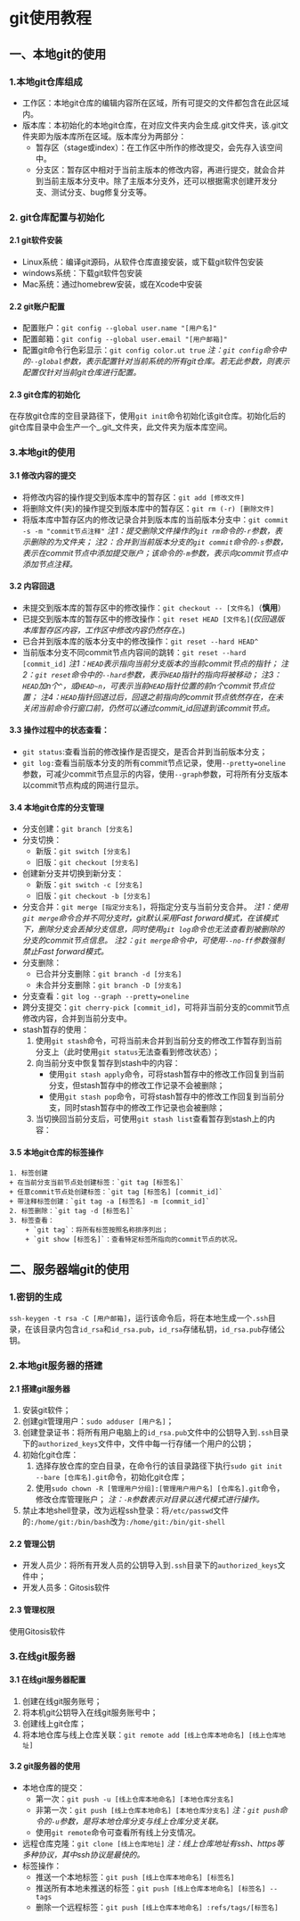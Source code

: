 git使用教程
=
## 一、本地git的使用
### 1.本地git仓库组成
+ 工作区：本地git仓库的编辑内容所在区域，所有可提交的文件都包含在此区域内。
+ 版本库：本初始化的本地git仓库，在对应文件夹内会生成.git文件夹，该.git文件夹即为版本库所在区域。版本库分为两部分：
    + 暂存区（stage或index）：在工作区中所作的修改提交，会先存入该空间中。
    + 分支区：暂存区中相对于当前主版本的修改内容，再进行提交，就会合并到当前主版本分支中。除了主版本分支外，还可以根据需求创建开发分支、测试分支、bug修复分支等。
### 2. git仓库配置与初始化
#### 2.1 git软件安装
+ Linux系统：编译git源码，从软件仓库直接安装，或下载git软件包安装
+ windows系统：下载git软件包安装
+ Mac系统：通过homebrew安装，或在Xcode中安装
#### 2.2 git账户配置
+ 配置账户：`git config --global user.name "[用户名]"`
+ 配置邮箱：`git config --global user.email "[用户邮箱]"`
+ 配置git命令行色彩显示：`git config color.ut true`
_注：`git config`命令中的`--global`参数，表示配置针对当前系统的所有git仓库。若无此参数，则表示配置仅针对当前git仓库进行配置。_
#### 2.3 git仓库的初始化
在存放git仓库的空目录路径下，使用`git init`命令初始化该git仓库。初始化后的git仓库目录中会生产一个_.git_文件夹，此文件夹为版本库空间。
### 3.本地git的使用
#### 3.1 修改内容的提交
+ 将修改内容的操作提交到版本库中的暂存区：`git add [修改文件]`
+ 将删除文件(夹)的操作提交到版本库中的暂存区：`git rm (-r) [删除文件]`
+ 将版本库中暂存区内的修改记录合并到版本库的当前版本分支中：`git commit -s -m "commit节点注释"`
_注1：提交删除文件操作的`git rm`命令的`-r`参数，表示删除的为文件夹；_
_注2：合并到当前版本分支的`git commit`命令的`-s`参数，表示在commit节点中添加提交账户；该命令的`-m`参数，表示向commit节点中添加节点注释。_
#### 3.2 内容回退
+ 未提交到版本库的暂存区中的修改操作：`git checkout -- [文件名]`（**慎用**）
+ 已提交到版本库的暂存区中的修改操作：`git reset HEAD [文件名]`(_仅回退版本库暂存区内容，工作区中修改内容仍然存在。_)
+ 已合并到版本库的版本分支中的修改操作：`git reset --hard HEAD^`
+ 当前版本分支不同commit节点内容间的跳转：`git reset --hard [commit_id]`
_注1：`HEAD`表示指向当前分支版本的当前commit节点的指针；_
_注2：`git reset`命令中的`--hard`参数，表示`HEAD`指针的指向将被移动；_
_注3：`HEAD`加n个`^`，或`HEAD~n`，可表示当前`HEAD`指针位置的前n个commit节点位置；_
_注4：`HEAD`指针回退过后，回退之前指向的commit节点依然存在，在未关闭当前命令行窗口前，仍然可以通过commit_id回退到该commit节点。_
#### 3.3 操作过程中的状态查看：
+ `git status`:查看当前的修改操作是否提交，是否合并到当前版本分支；
+ `git log:`查看当前版本分支的所有commit节点记录，使用`--pretty=oneline`参数，可减少commit节点显示的内容，使用`--graph`参数，可将所有分支版本以commit节点构成的网进行显示。
#### 3.4 本地git仓库的分支管理
+ 分支创建：`git branch [分支名]`
+ 分支切换：
    + 新版：`git switch [分支名]`
    + 旧版：`git checkout [分支名]`
+ 创建新分支并切换到新分支：
    + 新版：`git switch -c [分支名]`
    + 旧版：`git checkout -b [分支名]`
+ 分支合并：`git merge [指定分支名]`，将指定分支与当前分支合并。
_注1：使用`git merge`命令合并不同分支时，git默认采用Fast forward模式，在该模式下，删除分支会丢掉分支信息，同时使用`git log`命令也无法查看到被删除的分支的commit节点信息。_
_注2：`git merge`命令中，可使用`--no-ff`参数强制禁止Fast forward模式。_
+ 分支删除：
    + 已合并分支删除：`git branch -d [分支名]`
    + 未合并分支删除：`git branch -D [分支名]`
+ 分支查看：`git log --graph --pretty=oneline`
+ 跨分支提交：`git cherry-pick [commit_id]`，可将非当前分支的commit节点修改内容，合并到当前分支中。
+ stash暂存的使用：
    1. 使用`git stash`命令，可将当前未合并到当前分支的修改工作暂存到当前分支上（此时使用`git status`无法查看到修改状态）；
    2. 向当前分支中恢复暂存到stash中的内容：
        + 使用`git stash apply`命令，可将stash暂存中的修改工作回复到当前分支，但stash暂存中的修改工作记录不会被删除；
        + 使用`git stash pop`命令，可将stash暂存中的修改工作回复到当前分支，同时stash暂存中的修改工作记录也会被删除；
    3. 当切换回当前分支后，可使用`git stash list`查看暂存到stash上的内容：
#### 3.5 本地git仓库的标签操作
    1. 标签创建
    + 在当前分支当前节点处创建标签：`git tag [标签名]`
    + 任意commit节点处创建标签：`git tag [标签名] [commit_id]`
    + 带注释标签创建：`git tag -a [标签名] -m [commit_id]`
    2. 标签删除：`git tag -d [标签名]`
    3. 标签查看：
        + `git tag`：将所有标签按照名称排序列出；
        + `git show [标签名]`：查看特定标签所指向的commit节点的状况。
## 二、服务器端git的使用
### 1.密钥的生成
`ssh-keygen -t rsa -C [用户邮箱]`，运行该命令后，将在本地生成一个`.ssh`目录，在该目录内包含`id_rsa`和`id_rsa.pub`，`id_rsa`存储私钥，`id_rsa.pub`存储公钥。
### 2.本地git服务器的搭建
#### 2.1 搭建git服务器
1. 安装git软件；
2. 创建git管理用户：`sudo adduser [用户名]`；
3. 创建登录证书：将所有用户电脑上的`id_rsa.pub`文件中的公钥导入到`.ssh`目录下的`authorized_keys`文件中，文件中每一行存储一个用户的公钥；
4. 初始化git仓库：
    1. 选择存放仓库的空白目录，在命令行的该目录路径下执行`sudo git init --bare [仓库名].git`命令，初始化git仓库；
    2. 使用`sudo chown -R [管理用户分组]:[管理用户用户名] [仓库名].git`命令，修改仓库管理账户；
    _注：`-R`参数表示对目录以迭代模式进行操作。_
5. 禁止本地shell登录，改为远程ssh登录：将`/etc/passwd`文件的`:/home/git:/bin/bash`改为`:/home/git:/bin/git-shell`
#### 2.2 管理公钥
+ 开发人员少：将所有开发人员的公钥导入到`.ssh`目录下的`authorized_keys`文件中；
+ 开发人员多：Gitosis软件
#### 2.3 管理权限
使用Gitosis软件
### 3.在线git服务器
#### 3.1 在线git服务器配置
1. 创建在线git服务账号；
2. 将本机git公钥导入在线git服务账号中；
3. 创建线上git仓库；
4. 将本地仓库与线上仓库关联：`git remote add [线上仓库本地命名] [线上仓库地址]`
#### 3.2 git服务器的使用
+ 本地仓库的提交：
    + 第一次：`git push -u [线上仓库本地命名] [本地仓库分支名]`
    + 非第一次：`git push [线上仓库本地命名] [本地仓库分支名]`
    _注：`git push`命令的`-u`参数，是将本地仓库分支与线上仓库分支关联。_
    + 使用`git remote`命令可查看所有线上分支情况。
+ 远程仓库克隆：`git clone [线上仓库地址]`
_注：线上仓库地址有ssh、https等多种协议，其中ssh协议是最快的。_
+ 标签操作：
    - 推送一个本地标签：`git push [线上仓库本地命名] [标签名]`
    - 推送所有本地未推送的标签：`git push [线上仓库本地命名] [标签名] --tags`
    - 删除一个远程标签：`git push [线上仓库本地命名] :refs/tags/[标签名]`